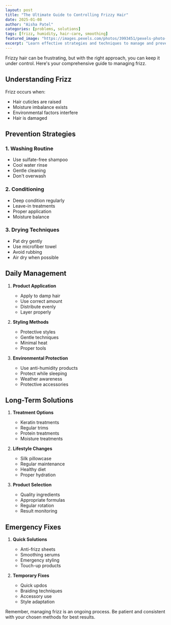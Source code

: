 ```yaml
---
layout: post
title: "The Ultimate Guide to Controlling Frizzy Hair"
date: 2025-01-08
author: "Aisha Patel"
categories: [problems, solutions]
tags: [frizz, humidity, hair-care, smoothing]
featured_image: "https://images.pexels.com/photos/3993451/pexels-photo-3993451.jpeg"
excerpt: "Learn effective strategies and techniques to manage and prevent frizzy hair, from daily care to long-term solutions."
---
```


Frizzy hair can be frustrating, but with the right approach, you can keep it under control. Here's your comprehensive guide to managing frizz.

## Understanding Frizz

Frizz occurs when:
- Hair cuticles are raised
- Moisture imbalance exists
- Environmental factors interfere
- Hair is damaged

## Prevention Strategies

### 1. Washing Routine
- Use sulfate-free shampoo
- Cool water rinse
- Gentle cleaning
- Don't overwash

### 2. Conditioning
- Deep condition regularly
- Leave-in treatments
- Proper application
- Moisture balance

### 3. Drying Techniques
- Pat dry gently
- Use microfiber towel
- Avoid rubbing
- Air dry when possible

## Daily Management

1. **Product Application**
   - Apply to damp hair
   - Use correct amount
   - Distribute evenly
   - Layer properly

2. **Styling Methods**
   - Protective styles
   - Gentle techniques
   - Minimal heat
   - Proper tools

3. **Environmental Protection**
   - Use anti-humidity products
   - Protect while sleeping
   - Weather awareness
   - Protective accessories

## Long-Term Solutions

1. **Treatment Options**
   - Keratin treatments
   - Regular trims
   - Protein treatments
   - Moisture treatments

2. **Lifestyle Changes**
   - Silk pillowcase
   - Regular maintenance
   - Healthy diet
   - Proper hydration

3. **Product Selection**
   - Quality ingredients
   - Appropriate formulas
   - Regular rotation
   - Result monitoring

## Emergency Fixes

1. **Quick Solutions**
   - Anti-frizz sheets
   - Smoothing serums
   - Emergency styling
   - Touch-up products

2. **Temporary Fixes**
   - Quick updos
   - Braiding techniques
   - Accessory use
   - Style adaptation

Remember, managing frizz is an ongoing process. Be patient and consistent with your chosen methods for best results.